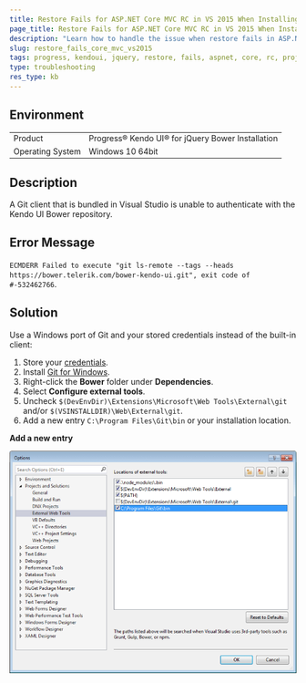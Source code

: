 ```yaml
---
title: Restore Fails for ASP.NET Core MVC RC in VS 2015 When Installing with Bower
page_title: Restore Fails for ASP.NET Core MVC RC in VS 2015 When Installing with Bower
description: "Learn how to handle the issue when restore fails in ASP.NET Core MVC RC projects in Visual Studio 2015 when installing Kendo UI for jQuery with Bower."
slug: restore_fails_core_mvc_vs2015
tags: progress, kendoui, jquery, restore, fails, aspnet, core, rc, projects, vs2015, bower, installation
type: troubleshooting
res_type: kb
---
```



## Environment

<table>
 <tr>
  <td>Product</td>
  <td>Progress® Kendo UI® for jQuery Bower Installation</td>
 </tr>
 <tr>
  <td>Operating System</td>
  <td>Windows 10 64bit</td>
 </tr>
</table>

## Description

A Git client that is bundled in Visual Studio is unable to authenticate with the Kendo UI Bower repository.

## Error Message

`ECMDERR Failed to execute "git ls-remote --tags --heads https://bower.telerik.com/bower-kendo-ui.git", exit code of #-532462766`.

## Solution

Use a Windows port of Git and your stored credentials instead of the built-in client:

1. Store your [credentials](#store-on-windows).
1. Install [Git for Windows](https://gitforwindows.org/).
1. Right-click the **Bower** folder under **Dependencies**.
1. Select **Configure external tools**.
1. Uncheck `$(DevEnvDir)\Extensions\Microsoft\Web Tools\External\git` and/or `$(VSINSTALLDIR)\Web\External\git`.
1. Add a new entry `C:\Program Files\Git\bin` or your installation location.

**Add a new entry**

![Kendo UI for jQuery Adding New Entry](./images/vs2015-external-tools.png)
